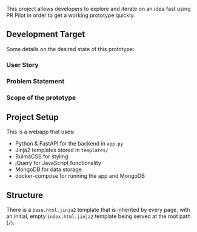 This project allows developers to explore and iterate on an idea fast 
using PR Pilot in order to get a working prototype quickly.

## Development Target
Some details on the desired state of this prototype:

### User Story
<TODO>

### Problem Statement
<TODO>

### Scope of the prototype
<TODO>

## Project Setup
This is a webapp that uses:
- Python & FastAPI for the backend in `app.py`
- Jinja2 templates stored in `templates/`
- BulmaCSS for styling
- jQuery for JavaScript functionality
- MongoDB for data storage
- docker-compose for running the app and MongoDB

## Structure
There is a `base.html.jinja2` template that is inherited by every page,
with an initial, empty `index.html.jinja2` template being served at the root path (`/`).
